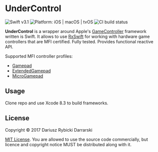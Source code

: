 # UnderControl

![Swift v3.1](https://img.shields.io/badge/swift-v3.1-orange.svg)
![Platform: iOS | macOS | tvOS](https://img.shields.io/badge/platform-iOS%20%7C%20macOS%20%7C%20tvOS-lightgray.svg)
![CI build status](https://travis-ci.org/darrarski/UnderControl.svg?branch=master)

**UnderControl** is a wrapper around Apple's [GameController](https://developer.apple.com/reference/gamecontroller) framework written is Swift. It allows to use [RxSwift](https://github.com/ReactiveX/RxSwift) for working with hardware game controllers that are MFI certified. Fully tested. Provides functional reactive API.

Supported MFI controller profiles:

- [Gamepad](https://developer.apple.com/reference/gamecontroller/gcgamepad)
- [ExtendedGamepad](https://developer.apple.com/reference/gamecontroller/gcextendedgamepad)
- [MicroGamepad](https://developer.apple.com/reference/gamecontroller/gcmicrogamepad)

## Usage

Clone repo and use Xcode 8.3 to build frameworks. 

## License

Copyright © 2017 Dariusz Rybicki Darrarski

[MIT License](LICENSE). You are allowed to use the source code commercially, but licence and copyright notice MUST be distributed along with it.
